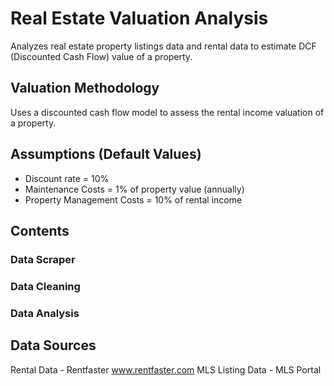 # Real Estate Valuation Analysis
Analyzes real estate property listings data and rental data to estimate DCF (Discounted Cash Flow) value of a property.

## Valuation Methodology
Uses a discounted cash flow model to assess the rental income valuation of a property.

## Assumptions (Default Values)
* Discount rate = 10%
* Maintenance Costs = 1% of property value (annually)
* Property Management Costs = 10% of rental income

## Contents

### Data Scraper

### Data Cleaning

### Data Analysis

## Data Sources
Rental Data - Rentfaster www.rentfaster.com
MLS Listing Data - MLS Portal 
